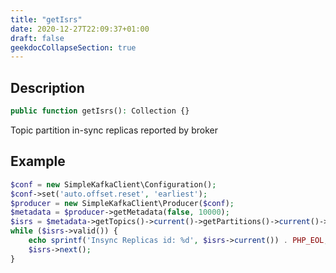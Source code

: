 ```yaml
---
title: "getIsrs"
date: 2020-12-27T22:09:37+01:00
draft: false
geekdocCollapseSection: true
---
```

## Description
```php
public function getIsrs(): Collection {}
```
Topic partition in-sync replicas reported by broker
## Example
```php
$conf = new SimpleKafkaClient\Configuration();
$conf->set('auto.offset.reset', 'earliest');
$producer = new SimpleKafkaClient\Producer($conf);
$metadata = $producer->getMetadata(false, 10000);
$isrs = $metadata->getTopics()->current()->getPartitions()->current()->getIsrs();
while ($isrs->valid()) {
    echo sprintf('Insync Replicas id: %d', $isrs->current()) . PHP_EOL;
    $isrs->next();
}
```
